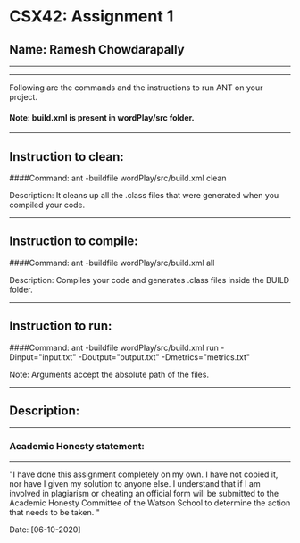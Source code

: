 # CSX42: Assignment 1
## Name: Ramesh Chowdarapally 

-----------------------------------------------------------------------
-----------------------------------------------------------------------


Following are the commands and the instructions to run ANT on your project.
#### Note: build.xml is present in wordPlay/src folder.

-----------------------------------------------------------------------
## Instruction to clean:

####Command: ant -buildfile wordPlay/src/build.xml clean

Description: It cleans up all the .class files that were generated when you
compiled your code.

-----------------------------------------------------------------------
## Instruction to compile:

####Command: ant -buildfile wordPlay/src/build.xml all

Description: Compiles your code and generates .class files inside the BUILD folder.

-----------------------------------------------------------------------
## Instruction to run:

####Command: ant -buildfile wordPlay/src/build.xml run -Dinput="input.txt" -Doutput="output.txt" -Dmetrics="metrics.txt"

Note: Arguments accept the absolute path of the files.


-----------------------------------------------------------------------
## Description:


-----------------------------------------------------------------------
### Academic Honesty statement:
-----------------------------------------------------------------------

"I have done this assignment completely on my own. I have not copied
it, nor have I given my solution to anyone else. I understand that if
I am involved in plagiarism or cheating an official form will be
submitted to the Academic Honesty Committee of the Watson School to
determine the action that needs to be taken. "

Date: [06-10-2020]


